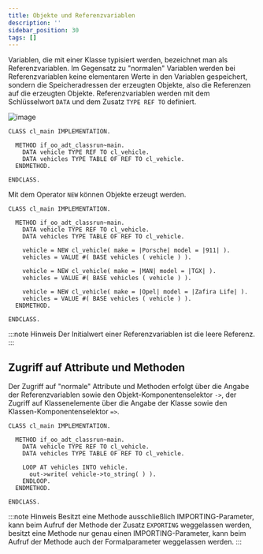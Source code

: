 ```yaml
---
title: Objekte und Referenzvariablen
description: ''
sidebar_position: 30
tags: []
---
```


Variablen, die mit einer Klasse typisiert werden, bezeichnet man als Referenzvariablen. Im Gegensatz zu "normalen" Variablen werden bei Referenzvariablen keine elementaren Werte in den Variablen gespeichert, sondern die Speicheradressen der erzeugten Objekte,
also die Referenzen auf die erzeugten Objekte. Referenzvariablen werden mit dem Schlüsselwort `DATA` und dem Zusatz `TYPE REF TO` definiert.

![image](https://user-images.githubusercontent.com/47243617/194848783-fa4c98a6-05db-41da-9b7d-1d682ca5b1f8.png)

```abap
CLASS cl_main IMPLEMENTATION.

  METHOD if_oo_adt_classrun~main.
    DATA vehicle TYPE REF TO cl_vehicle.
    DATA vehicles TYPE TABLE OF REF TO cl_vehicle.
  ENDMETHOD.

ENDCLASS.
```

Mit dem Operator `NEW` können Objekte erzeugt werden.

```abap
CLASS cl_main IMPLEMENTATION.

  METHOD if_oo_adt_classrun~main.
    DATA vehicle TYPE REF TO cl_vehicle.
    DATA vehicles TYPE TABLE OF REF TO cl_vehicle.

    vehicle = NEW cl_vehicle( make = |Porsche| model = |911| ).
    vehicles = VALUE #( BASE vehicles ( vehicle ) ).

    vehicle = NEW cl_vehicle( make = |MAN| model = |TGX| ).
    vehicles = VALUE #( BASE vehicles ( vehicle ) ).

    vehicle = NEW cl_vehicle( make = |Opel| model = |Zafira Life| ).
    vehicles = VALUE #( BASE vehicles ( vehicle ) ).
  ENDMETHOD.

ENDCLASS.
```

:::note Hinweis
Der Initialwert einer Referenzvariablen ist die leere Referenz.
:::

## Zugriff auf Attribute und Methoden
Der Zugriff auf "normale" Attribute und Methoden erfolgt über die Angabe der Referenzvariablen sowie den Objekt-Komponentenselektor `->`, der Zugriff auf Klassenelemente über die Angabe der Klasse sowie den Klassen-Komponentenselektor `=>`.

```abap
CLASS cl_main IMPLEMENTATION.

  METHOD if_oo_adt_classrun~main.
    DATA vehicle TYPE REF TO cl_vehicle.
    DATA vehicles TYPE TABLE OF REF TO cl_vehicle.

    LOOP AT vehicles INTO vehicle.
      out->write( vehicle->to_string( ) ).
    ENDLOOP.
  ENDMETHOD.

ENDCLASS.
```

:::note Hinweis
Besitzt eine Methode ausschließlich IMPORTING-Parameter, kann beim Aufruf der Methode der Zusatz `EXPORTING` weggelassen werden, besitzt eine Methode nur genau einen IMPORTING-Parameter, kann beim Aufruf der Methode auch der Formalparameter weggelassen werden.
:::
